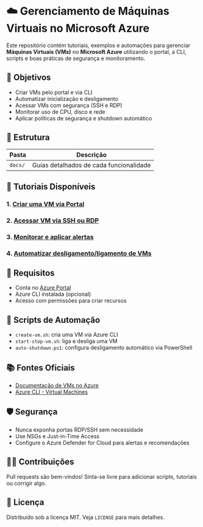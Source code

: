 # ☁️ Gerenciamento de Máquinas Virtuais no Microsoft Azure

Este repositório contém tutoriais, exemplos e automações para gerenciar **Máquinas Virtuais (VMs)** no **Microsoft Azure** utilizando o portal, a CLI, scripts e boas práticas de segurança e monitoramento.

## 📌 Objetivos

- Criar VMs pelo portal e via CLI
- Automatizar inicialização e desligamento
- Acessar VMs com segurança (SSH e RDP)
- Monitorar uso de CPU, disco e rede
- Aplicar políticas de segurança e shutdown automático

## 🧱 Estrutura

| Pasta        | Descrição                                                |
|--------------|----------------------------------------------------------|
| `docs/`      | Guias detalhados de cada funcionalidade                  |

## 🧭 Tutoriais Disponíveis

### 1. [Criar uma VM via Portal](docs/guia-criacao.md)


### 2. [Acessar VM via SSH ou RDP](docs/guia-acesso.md)


### 3. [Monitorar e aplicar alertas](docs/guia-monitoramento.md)


### 4. [Automatizar desligamento/ligamento de VMs](docs/guia-automatizacao.md)


## 🔧 Requisitos

- Conta no [Azure Portal](https://portal.azure.com)
- Azure CLI instalada (opcional)
- Acesso com permissões para criar recursos

## 🚀 Scripts de Automação

- `create-vm.sh`: cria uma VM via Azure CLI
- `start-stop-vm.sh`: liga e desliga uma VM
- `auto-shutdown.ps1`: configura desligamento automático via PowerShell

## 📚 Fontes Oficiais

- [Documentação de VMs no Azure](https://learn.microsoft.com/pt-br/azure/virtual-machines/)
- [Azure CLI - Virtual Machines](https://learn.microsoft.com/pt-br/cli/azure/vm)

## 🛡️ Segurança

- Nunca exponha portas RDP/SSH sem necessidade
- Use NSGs e Just-in-Time Access
- Configure o Azure Defender for Cloud para alertas e recomendações

## 🧑‍💻 Contribuições

Pull requests são bem-vindos! Sinta-se livre para adicionar scripts, tutoriais ou corrigir algo.

## 📜 Licença

Distribuído sob a licença MIT. Veja `LICENSE` para mais detalhes.
